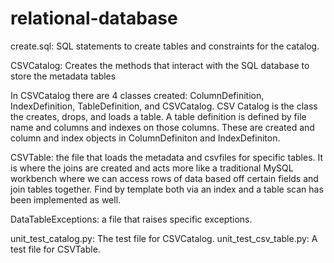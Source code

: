 # relational-database

create.sql: SQL statements to create tables and constraints for the catalog.



CSVCatalog: Creates the methods that interact with the SQL database to store the metadata tables

In CSVCatalog there are 4 classes created: ColumnDefinition, IndexDefinition, TableDefinition, and CSVCatalog.
CSV Catalog is the class the creates, drops, and loads a table.
A table definition is defined by file name and columns and indexes on those columns. These are created and column and index objects in ColumnDefiniton and IndexDefiniton.



CSVTable: the file that loads the metadata and csvfiles for specific tables. It is where the joins are created and acts more like a traditional MySQL workbench where we can access rows of data based off certain fields and join tables together. Find by template both via an index and a table scan has been implemented as well. 



DataTableExceptions: a file that raises specific exceptions.



unit_test_catalog.py: The test file for CSVCatalog.
unit_test_csv_table.py: A test file for CSVTable.